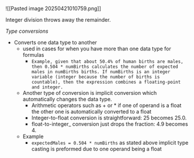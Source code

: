 ![[Pasted image 20250421010759.png]]


Integer division throws away the remainder.

*Type conversions*
* Converts one data type to another 
	* used in cases for when you have more than one data type for formulas 
		* `Example, given that about 50.4% of human births are males, then 0.504 * numBirths calculates the number of expected males in numBirths births. If numBirths is an integer variable (integer because the number of births is countable), then the expression combines a floating-point and integer.`
	* Another type of conversion is implicit conversion which automatically changes the data type. 
		* Arithmetic operators such as + or * if one of operand is a float the other one is automatically converted to a float 
		* Integer-to-float conversion is straightforward: 25 becomes 25.0.
		* float-to-integer_ conversion just drops the fraction: 4.9 becomes 4.
	* Example
		* `expectedMales = 0.504 * numBirths` as stated above implicit type casting is preformed due to one operand being a float   
